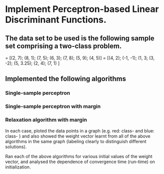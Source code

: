 # Implement Perceptron-based Linear Discriminant Functions. 

## The data set to be used is the following sample set comprising a two-class problem.
= [(2, 7); (8, 1); (7, 5); (6, 3); (7, 8); (5, 9); (4, 5)]
= [(4, 2); (-1, -1); (1, 3; (3, -2); (5, 3.25); (2, 4); (7, 1) ]

## Implemented the following algorithms

### Single-sample perceptron
### Single-sample perceptron with margin
### Relaxation algorithm with margin

In each case, ploted the data points in a graph (e.g. red: class- and blue: class- ) and also showed
the weight vector learnt from all of the above algorithms in the same graph (labeling clearly
to distinguish different solutions).

Ran each of the above algorithms for various initial values of the weight vector, and analysed the dependence of convergence time (run-time) on initialization.